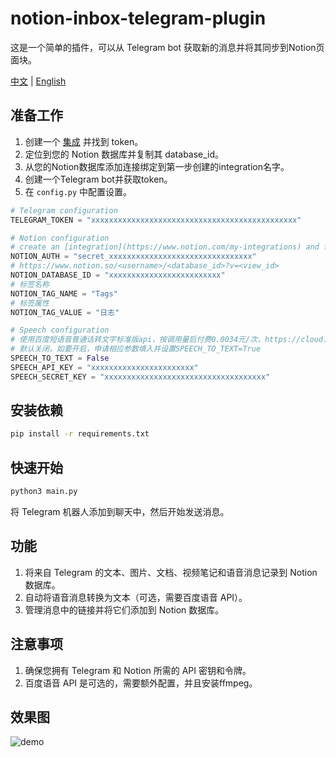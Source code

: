 # notion-inbox-telegram-plugin
这是一个简单的插件，可以从 Telegram bot 获取新的消息并将其同步到Notion页面块。

[中文](https://github.com/cooolr/notion-inbox-telegram-plugin/blob/main/README_ZH.md) | [English](https://github.com/cooolr/notion-inbox-telegram-plugin/blob/main/README.md)

## 准备工作

1. 创建一个 [集成](https://www.notion.com/my-integrations) 并找到 token。
2. 定位到您的 Notion 数据库并复制其 database_id。
3. 从您的Notion数据库添加连接绑定到第一步创建的integration名字。
4. 创建一个Telegram bot并获取token。
5. 在 `config.py` 中配置设置。

``` python
# Telegram configuration
TELEGRAM_TOKEN = "xxxxxxxxxxxxxxxxxxxxxxxxxxxxxxxxxxxxxxxxxxxxxx"

# Notion configuration
# create an [integration](https://www.notion.com/my-integrations) and find the token.
NOTION_AUTH = "secret_xxxxxxxxxxxxxxxxxxxxxxxxxxxxxxxx"
# https://www.notion.so/<username>/<database_id>?v=<view_id>
NOTION_DATABASE_ID = "xxxxxxxxxxxxxxxxxxxxxxxxx"
# 标签名称
NOTION_TAG_NAME = "Tags"
# 标签属性
NOTION_TAG_VALUE = "日志"

# Speech configuration
# 使用百度短语音普通话转文字标准版api，按调用量后付费0.0034元/次，https://cloud.baidu.com/product/speech/asr
# 默认关闭，如要开启，申请相应参数填入并设置SPEECH_TO_TEXT=True
SPEECH_TO_TEXT = False
SPEECH_API_KEY = "xxxxxxxxxxxxxxxxxxxxxxx"
SPEECH_SECRET_KEY = "xxxxxxxxxxxxxxxxxxxxxxxxxxxxxxxxxxxx"
```

## 安装依赖

``` bash
pip install -r requirements.txt
```

## 快速开始

``` bash
python3 main.py
```

将 Telegram 机器人添加到聊天中，然后开始发送消息。

## 功能

1. 将来自 Telegram 的文本、图片、文档、视频笔记和语音消息记录到 Notion 数据库。
2. 自动将语音消息转换为文本（可选，需要百度语音 API）。
3. 管理消息中的链接并将它们添加到 Notion 数据库。

## 注意事项

1. 确保您拥有 Telegram 和 Notion 所需的 API 密钥和令牌。
2. 百度语音 API 是可选的，需要额外配置，并且安装ffmpeg。

## 效果图

![demo](https://github.com/cooolr/notion-inbox-telegram-plugin/raw/main/demo.png)
